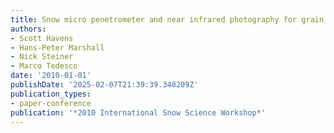 ```yaml
---
title: Snow micro penetrometer and near infrared photography for grain type classification
authors:
- Scott Havens
- Hans-Peter Marshall
- Nick Steiner
- Marco Tedesco
date: '2010-01-01'
publishDate: '2025-02-07T21:39:39.348209Z'
publication_types:
- paper-conference
publication: '*2010 International Snow Science Workshop*'
---
```

